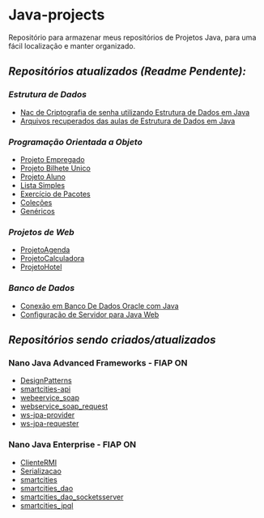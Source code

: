 # Java-projects
Repositório para armazenar meus repositórios de Projetos Java, para uma fácil localização e manter organizado.

## *Repositórios atualizados (Readme Pendente):*
### _Estrutura de Dados_
 - [Nac de Criptografia de senha utilizando Estrutura de Dados em Java](https://github.com/lnbt07/NacSenha)
 - [Arquivos recuperados das aulas de Estrutura de Dados em Java](https://github.com/lnbt07/estruturaDeDados-Java)
 
### _Programação Orientada a Objeto_
 - [Projeto Empregado](https://github.com/lnbt07/ProjetoEmpregado)
 - [Projeto Bilhete Unico](https://github.com/lnbt07/ProjetoBilheteUnico)
 - [Projeto Aluno](https://github.com/lnbt07/ProjetoAluno)
 - [Lista Simples](https://github.com/lnbt07/ListaSimples)
 - [Exercício de Pacotes](https://github.com/lnbt07/exercicioPacote)
 - [Coleções](https://github.com/lnbt07/colecoesJava)
 - [Genéricos](https://github.com/lnbt07/genericoJava)
 
###  _Projetos de Web_
 - [ProjetoAgenda](https://github.com/lnbt07/ProjetoAgenda)
 - [ProjetoCalculadora](https://github.com/lnbt07/ProjetoCalculadora)
 - [ProjetoHotel](https://github.com/lnbt07/ProjetoHotel)

### _Banco de Dados_
 - [Conexão em Banco De Dados Oracle com Java](https://github.com/lnbt07/bancodedados-java)
 - [Configuração de Servidor para Java Web](https://github.com/lnbt07/ServersJavaWeb)


## *Repositórios sendo criados/atualizados*
### Nano Java Advanced Frameworks - FIAP ON
 - [DesignPatterns]()
 - [smartcities-api]()
 - [webeervice_soap]()
 - [webservice_soap_request]()
 - [ws-jpa-provider]()
 - [ws-jpa-requester]()

### Nano Java Enterprise - FIAP ON
 - [ClienteRMI](https://github.com/lnbt07/ClienteRMI)
 - [Serializacao]()
 - [smartcities]()
 - [smartcities_dao]()
 - [smartcities_dao_socketsserver]()
 - [smartcities_jpql]()
